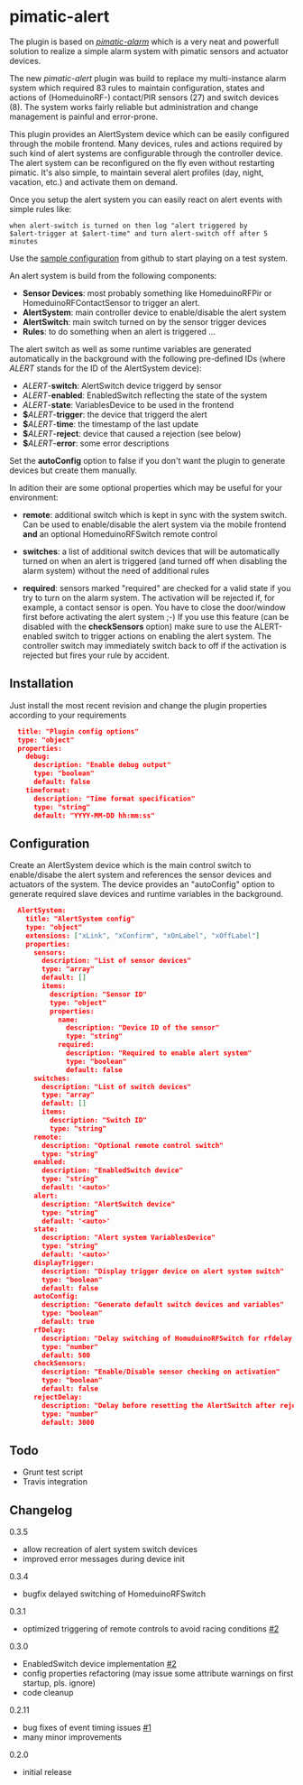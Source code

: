 pimatic-alert
=============
The plugin is based on [_pimatic-alarm_](https://github.com/michbeck100/pimatic-alarm) which is a very neat and powerfull solution
to realize a simple alarm system with pimatic sensors and actuator devices.

The new _pimatic-alert_ plugin was build to replace my multi-instance
alarm system which required 83 rules to maintain configuration, states
and actions of (HomeduinoRF-) contact/PIR sensors (27) and switch
devices (8). The system works fairly reliable but administration and
change management is painful and error-prone. 

This plugin provides an AlertSystem device which can be easily
configured through the mobile frontend. Many devices, rules and actions
required by such kind of alert systems are configurable through the
controller device. The alert system can be reconfigured on the fly even
without restarting pimatic. It's also simple, to maintain several alert
profiles (day, night, vacation, etc.) and activate them on demand.

Once you setup the alert system you can easily react on alert events
with simple rules like:

```
when alert-switch is turned on then log "alert triggered by
$alert-trigger at $alert-time" and turn alert-switch off after 5 minutes
```
Use the [sample configuration](https://github.com/bstrebel/pimatic-alert/tree/master/assets) from github to start playing on a test system.

An alert system is build from the following components:

- **Sensor Devices**: most probably something like HomeduinoRFPir or
  HomeduinoRFContactSensor to trigger an alert.
- **AlertSystem**: main controller device to enable/disable the alert system
- **AlertSwitch**: main switch turned on by the sensor trigger devices
- **Rules**: to do something when an alert is triggered ...

The alert switch as well as some runtime variables are generated
automatically in the background with the following pre-defined IDs (where _ALERT_
stands for the ID of the AlertSystem device):

- _ALERT_-**switch**: AlertSwitch device triggerd by sensor
- _ALERT_-**enabled**: EnabledSwitch reflecting the state of the system
- _ALERT_-**state**: VariablesDevice to be used in the frontend
- **$**_ALERT_-**trigger**: the device that triggerd the alert
- **$**_ALERT_-**time**: the timestamp of the last update
- **$**_ALERT_-**reject**: device that caused a rejection (see below)
- **$**_ALERT_-**error**: some error descriptions

Set the **autoConfig** option to false if you don't want the plugin to
generate devices but create them manually.

In adition their are some optional properties which may be useful for
your environment:

- **remote**: additional switch which is kept in sync with the system
  switch. Can be used to enable/disable the alert system via the mobile
  frontend **and** an optional HomeduinoRFSwitch remote control

- **switches**: a list of additional switch devices that will be
  automatically turned on when an alert is triggered (and turned off
  when disabling the alarm system) without the need of additional rules

- **required**: sensors marked "required" are checked for a valid state
  if you try to turn on the alarm system. The activation will be
  rejected if, for example, a contact sensor is open. You have to close
  the door/window first before activating the alert system ;-) If you
  use this feature (can be disabled with the **checkSensors** option)
  make sure to use the ALERT-enabled switch to trigger actions on
  enabling the alert system. The controller switch may immediately
  switch back to off if the activation is rejected but fires your rule
  by accident.

Installation
------------
Just install the most recent revision and change the plugin properties
according to your requirements

```json
  title: "Plugin config options"
  type: "object"
  properties:
    debug:
      description: "Enable debug output"
      type: "boolean"
      default: false
    timeformat:
      description: "Time format specification"
      type: "string"
      default: "YYYY-MM-DD hh:mm:ss"
```

Configuration
-------------
Create an AlertSystem device which is the main control switch to
enable/disabe the alert system and references the sensor devices and
actuators of the system. The device provides an "autoConfig" option to
generate required slave devices and runtime variables in the background.

```json
  AlertSystem:
    title: "AlertSystem config"
    type: "object"
    extensions: ["xLink", "xConfirm", "xOnLabel", "xOffLabel"]
    properties:
      sensors:
        description: "List of sensor devices"
        type: "array"
        default: []
        items:
          description: "Sensor ID"
          type: "object"
          properties:
            name:
              description: "Device ID of the sensor"
              type: "string"
            required:
              description: "Required to enable alert system"
              type: "boolean"
              default: false
      switches:
        description: "List of switch devices"
        type: "array"
        default: []
        items:
          description: "Switch ID"
          type: "string"
      remote:
        description: "Optional remote control switch"
        type: "string"
      enabled:
        description: "EnabledSwitch device"
        type: "string"
        default: '<auto>'
      alert:
        description: "AlertSwitch device"
        type: "string"
        default: '<auto>'
      state:
        description: "Alert system VariablesDevice"
        type: "string"
        default: '<auto>'
      displayTrigger:
        description: "Display trigger device on alert system switch"
        type: "boolean"
        default: false
      autoConfig:
        description: "Generate default switch devices and variables"
        type: "boolean"
        default: true
      rfDelay:
        description: "Delay switching of HomuduinoRFSwitch for rfdelay ms"
        type: "number"
        default: 500
      checkSensors:
        description: "Enable/Disable sensor checking on activation"
        type: "boolean"
        default: false
      rejectDelay:
        description: "Delay before resetting the AlertSwitch after rejection"
        type: "number"
        default: 3000
```

Todo
----
- Grunt test script
- Travis integration


Changelog
---------

0.3.5

- allow recreation of alert system switch devices
- improved error messages during device init

0.3.4

- bugfix delayed switching of HomeduinoRFSwitch

0.3.1

- optimized triggering of remote controls to avoid racing conditions [#2](https://github.com/bstrebel/pimatic-alert/issues/2)

0.3.0

- EnabledSwitch device implementation [#2](https://github.com/bstrebel/pimatic-alert/issues/2)
- config properties refactoring (may issue some attribute warnings on
  first startup, pls. ignore)
- code cleanup

0.2.11

- bug fixes of event timing issues [#1](https://github.com/bstrebel/pimatic-alert/issues/1)
- many minor improvements

0.2.0

- initial release
